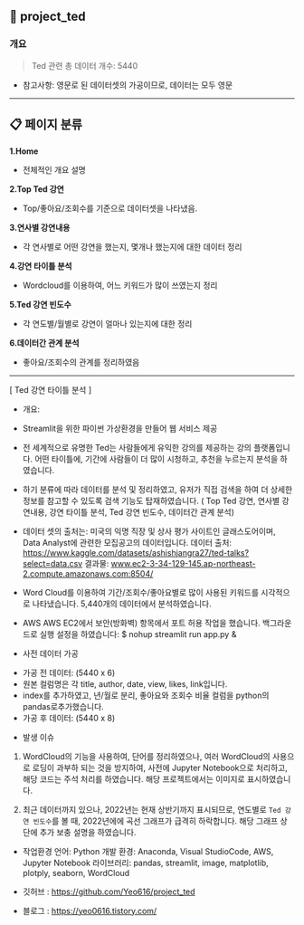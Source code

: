 ## 📝 project_ted

### 개요
> Ted 관련
> 총 데이터 개수: 5440

- 참고사항: 영문로 된 데이터셋의 가공이므로, 데이터는 모두 영문


---
## 📋 페이지 분류
**1.Home**
- 전체적인 개요 설명
 
**2.Top Ted 강연**
- Top/좋아요/조회수를 기준으로 데이터셋을 나타냈음.

**3.연사별 강연내용**
- 각 연사별로 어떤 강연을 했는지, 몇개나 했는지에 대한 데이터 정리

**4.강연 타이틀 분석**
- Wordcloud를 이용하여, 어느 키워드가 많이 쓰였는지 정리

**5.Ted 강연 빈도수**
- 각 연도별/월별로 강연이 얼마나 있는지에 대한 정리

**6.데이터간 관계 분석**
- 좋아요/조회수의 관계를 정리하였음

----


[ Ted 강연 타이틀 분석 ]

* 개요:
- Streamlit을 위한 파이썬 가상환경을 만들어 웹 서비스 제공
- 전 세계적으로 유명한 Ted는 사람들에게 유익한 강의를 제공하는 강의 플랫폼입니다. 어떤 타이틀에, 기간에 사람들이 더 많이 시청하고, 추천을 누르는지 분석을 하였습니다.

- 하기 분류에 따라 데이터를 분석 및 정리하였고, 유저가 직접 검색을 하여 더 상세한 정보를 참고할 수 있도록 검색 기능도 탑재하였습니다. ( Top Ted 강연, 연사별 강연내용, 강연 타이틀 분석, Ted 강연 빈도수, 데이터간 관계 분석)

- 데이터 셋의 출처는:
미국의 익명 직장 및 상사 평가 사이트인 글래스도어이며, Data Analyst에 관련한 모집공고의 데이터입니다.
데이터 출처: https://www.kaggle.com/datasets/ashishjangra27/ted-talks?select=data.csv
결과물: www.ec2-3-34-129-145.ap-northeast-2.compute.amazonaws.com:8504/

- Word Cloud를 이용하여 기간/조회수/좋아요별로 많이 사용된 키워드를 시각적으로 나타냈습니다.
5,440개의 데이터에서 분석하였습니다.

- AWS
AWS EC2에서 보안(방화벽) 항목에서 포트 허용 작업을 했습니다.
백그라운드로 실행 설정을 하였습니다: $ nohup streamlit run app.py &

* 사전 데이터 가공
- 가공 전 데이터: (5440 x 6)
- 원본 컬럼명은 각 title, author, date, view, likes, link입니다.
- index를 추가하였고, 년/월로 분리, 좋아요와 조회수 비율 컬럼을 python의 pandas로추가했습니다.
- 가공 후 데이터: (5440 x 8)

* 발생 이슈
1. WordCloud의 기능을 사용하여, 단어를 정리하였으나, 여러 WordCloud의 사용으로 로딩이 과부하 되는 것을 방지하여, 사전에 Jupyter Notebook으로 처리하고, 해당 코드는 주석 처리를 하였습니다. 해당 프로젝트에서는 이미지로 표시하였습니다.

2. 최근 데이터까지 있으나, 2022년는 현재 상반기까지 표시되므로, 연도별로 `Ted 강연 빈도수`를 볼 때, 2022년에에 곡선 그래프가 급격히 하락합니다. 해당 그래프 상단에 추가 보충 설명을 하였습니다.


* 작업환경
언어: Python
개발 환경: Anaconda, Visual StudioCode, AWS, Jupyter Notebook
라이브러리: pandas, streamlit, image, matplotlib, plotply, seaborn, WordCloud

* 깃허브 : https://github.com/Yeo616/project_ted
* 블로그 : https://yeo0616.tistory.com/

